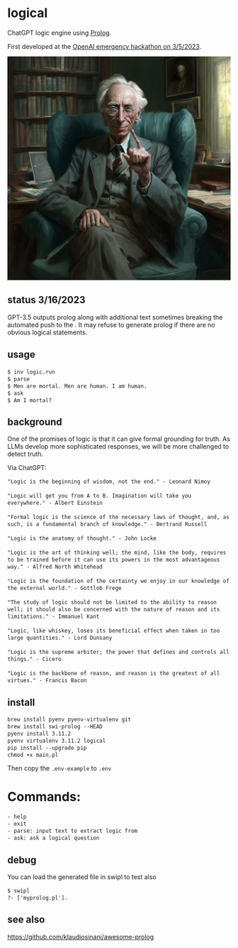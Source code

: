 # logical

ChatGPT logic engine using [Prolog](https://en.wikipedia.org/wiki/Prolog).

First developed at the [OpenAI emergency hackathon on 3/5/2023](https://twitter.com/nonmayorpete/status/1632456433102098434).

<img alt="Bertrand Russell" src="./russell.png" />

## status 3/16/2023

GPT-3.5 outputs prolog along with additional text sometimes breaking the automated push to the . It may refuse to generate prolog if there are no obvious logical statements.

## usage

```
$ inv logic.run
$ parse
$ Men are mortal. Men are human. I am human.
$ ask
$ Am I mortal?

```
## background

One of the promises of logic is that it can give formal grounding for truth.
As LLMs develop more sophisticated responses, we will be more challenged to detect truth.

Via ChatGPT:

    "Logic is the beginning of wisdom, not the end." - Leonard Nimoy

    "Logic will get you from A to B. Imagination will take you everywhere." - Albert Einstein

    "Formal logic is the science of the necessary laws of thought, and, as such, is a fundamental branch of knowledge." - Bertrand Russell

    "Logic is the anatomy of thought." - John Locke

    "Logic is the art of thinking well; the mind, like the body, requires to be trained before it can use its powers in the most advantageous way." - Alfred North Whitehead

    "Logic is the foundation of the certainty we enjoy in our knowledge of the external world." - Gottlob Frege

    "The study of logic should not be limited to the ability to reason well; it should also be concerned with the nature of reason and its limitations." - Immanuel Kant

    "Logic, like whiskey, loses its beneficial effect when taken in too large quantities." - Lord Dunsany

    "Logic is the supreme arbiter; the power that defines and controls all things." - Cicero

    "Logic is the backbone of reason, and reason is the greatest of all virtues." - Francis Bacon



## install

    brew install pyenv pyenv-virtualenv git
    brew install swi-prolog --HEAD
    pyenv install 3.11.2
    pyenv virtualenv 3.11.2 logical
    pip install --upgrade pip
    chmod +x main.pl

Then copy the `.env-example` to `.env`


# Commands:

    - help
    - exit
    - parse: input text to extract logic from
    - ask: ask a logical question


## debug

You can load the generated file in swipl to test also

    $ swipl
    ?- ['myprolog.pl'].

## see also

https://github.com/klaudiosinani/awesome-prolog
